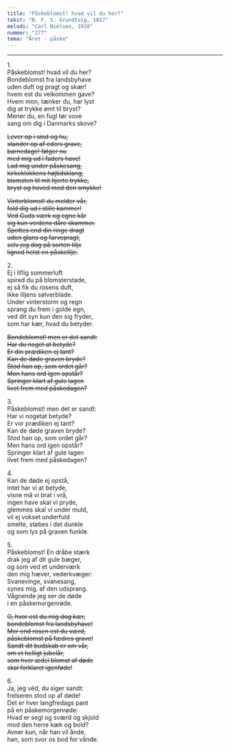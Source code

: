```yaml
---
title: "Påskeblomst! hvad vil du her?"
tekst: "N. F. S. Grundtvig, 1817"
melodi: "Carl Nielsen, 1910"
nummer: "277"
tema: "Året - påske"
---
```


***

1.<br>
Påskeblomst! hvad vil du her?<br>
Bondeblomst fra landsbyhave<br>
uden duft og pragt og skær!<br>
hvem est du velkommen gave?<br>
Hvem mon, tænker du, har lyst<br>
dig at trykke ømt til bryst?<br>
Mener du, en fugl tør vove<br>
sang om dig i Danmarks skove?<br>

~~Lever op i sind og hu,<br>
stander op af eders grave,<br>
barnedage! følger nu<br>
med mig ud i faders have!<br>
Lad mig under påskesang,<br>
kirkeklokkens højtidsklang,<br>
blomsten til mit hjerte trykke,<br>
bryst og hoved med den smykke!<br>~~

~~Vinterblomst! du melder vår,<br>
fold dig ud i stille kammer!<br>
Ved Guds værk og egne kår<br>
sig kun verdens dåre skammer.<br>
Spottes end din ringe dragt<br>
uden glans og farvepragt,<br>
selv jeg dog på sorten tilje<br>
ligned helst en påskelilje.<br>~~

2.<br>
Ej i liflig sommerluft<br>
spired du på blomsterstade,<br>
ej så fik du rosens duft,<br>
ikke liljens sølverblade.<br>
Under vinterstorm og regn<br>
sprang du frem i golde egn,<br>
ved dit syn kun den sig fryder,<br>
som har kær, hvad du betyder.<br>

~~Bondeblomst! men er det sandt:<br>
Har du noget at betyde?<br>
Er din prædiken ej tant?<br>
Kan de døde graven bryde?<br>
Stod han op, som ordet går?<br>
Mon hans ord igen opstår?<br>
Springer klart af gule lagen<br>
livet frem med påskedagen?<br>~~

3.<br>
Påskeblomst! men det er sandt:<br>
Har vi nogetat betyde?<br>
Er vor prædiken ej tant?<br>
Kan de døde graven bryde?<br>
Stod han op, som ordet går?<br>
Men hans ord igen opstår?<br>
Springer klart af gule lagen<br>
livet frem med påskedagen?<br>

4.<br>
Kan de døde ej opstå,<br>
intet har vi at betyde,<br>
visne må vi brat i vrå,<br>
ingen have skal vi pryde,<br>
glemmes skal vi under muld,<br>
vil ej vokset underfuld<br>
smelte, støbes i det dunkle<br>
og som lys på graven funkle.<br>

5.<br>
Påskeblomst! En dråbe stærk<br>
drak jeg af dit gule bæger,<br>
og som ved et underværk<br>
den mig hæver, vederkvæger:<br>
Svanevinge, svanesang,<br>
synes mig, af den udsprang.<br>
Vågnende jeg ser de døde<br>
i en påskemorgenrøde.<br>

~~O, hvor est du mig dog kær,<br>
bondeblomst fra landsbyhave!<br>
Mer end rosen est du værd,<br>
påskeblomst på fædres grave!<br>
Sandt dit budskab er om vår,<br>
om et helligt jubelår,<br>
som hver ædel blomst af døde<br>
skal forklaret igenføde!<br>~~

6.<br>
Ja, jeg véd, du siger sandt:<br>
frelseren stod op af døde!<br>
Det er hver langfredags pant<br>
på en påskemorgenrøde:<br>
Hvad er segl og sværd og skjold<br>
mod den herre kæk og bold?<br>
Avner kun, når han vil ånde,<br>
han, som svor os bod for vånde.<br>
